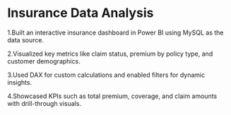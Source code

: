 # Insurance Data Analysis
1.Built an interactive insurance dashboard in Power BI using MySQL as the data source.

2.Visualized key metrics like claim status, premium by policy type, and customer demographics.

3.Used DAX for custom calculations and enabled filters for dynamic insights.

4.Showcased KPIs such as total premium, coverage, and claim amounts with drill-through visuals.

